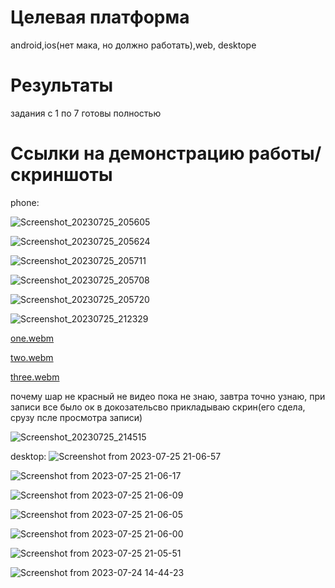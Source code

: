 # Целевая платформа

android,ios(нет мака, но должно работать),web, desktope

# Результаты

задания с 1 по 7 готовы полностью

# Ссылки на демонстрацию работы/скриншоты

phone:

![Screenshot_20230725_205605](https://github.com/AlinaMatsyash/surf-flutter-study-jam-4/assets/40697299/439e7813-99e1-4905-9ecf-4c3ce9760eb9)

![Screenshot_20230725_205624](https://github.com/AlinaMatsyash/surf-flutter-study-jam-4/assets/40697299/c6b2d7e7-f4f9-44f2-90c4-b5260e82c5f3)

![Screenshot_20230725_205711](https://github.com/AlinaMatsyash/surf-flutter-study-jam-4/assets/40697299/f147a89d-6a1c-498b-bad7-af05c6fd3d82)

![Screenshot_20230725_205708](https://github.com/AlinaMatsyash/surf-flutter-study-jam-4/assets/40697299/edfb7aa1-5f8c-4f38-b2a3-b67525fd316d)

![Screenshot_20230725_205720](https://github.com/AlinaMatsyash/surf-flutter-study-jam-4/assets/40697299/5ef2c1eb-3a53-437b-a9ec-51a4cc49181e)

![Screenshot_20230725_212329](https://github.com/AlinaMatsyash/surf-flutter-study-jam-4/assets/40697299/12deef73-037b-4df2-ae6b-87c2bef972b0)

[one.webm](https://github.com/AlinaMatsyash/surf-flutter-study-jam-4/assets/40697299/9200aa6f-76f2-4fe0-8ba2-d0f8d47ccb8d)

[two.webm](https://github.com/AlinaMatsyash/surf-flutter-study-jam-4/assets/40697299/20eda923-8ca5-4bb0-9341-9eb90a83558a)

[three.webm](https://github.com/AlinaMatsyash/surf-flutter-study-jam-4/assets/40697299/30675e5a-9495-41cf-b06f-0b4f16a7e888)

почему шар не красный не видео пока не знаю, завтра точно узнаю, при записи все было ок в докозательсво прикладываю скрин(его сдела, срузу псле просмотра записи)

![Screenshot_20230725_214515](https://github.com/AlinaMatsyash/surf-flutter-study-jam-4/assets/40697299/83b0d7ff-6caa-49d7-aa8d-e70c859fc5a6)


desktop:
![Screenshot from 2023-07-25 21-06-57](https://github.com/AlinaMatsyash/surf-flutter-study-jam-4/assets/40697299/77bb614b-b1f9-4c6a-ab2d-b83ab759d1b9)

![Screenshot from 2023-07-25 21-06-17](https://github.com/AlinaMatsyash/surf-flutter-study-jam-4/assets/40697299/29c710ef-657d-4257-99dd-26aa0a478d0f)

![Screenshot from 2023-07-25 21-06-09](https://github.com/AlinaMatsyash/surf-flutter-study-jam-4/assets/40697299/fbea27b5-4b11-423e-9fa9-5c21ea3badbb)

![Screenshot from 2023-07-25 21-06-05](https://github.com/AlinaMatsyash/surf-flutter-study-jam-4/assets/40697299/18f3c744-71bd-4c6b-8ae8-d21da3c09e9d)

![Screenshot from 2023-07-25 21-06-00](https://github.com/AlinaMatsyash/surf-flutter-study-jam-4/assets/40697299/2d3d69ff-fac1-44f6-9405-5c444af34c24)

![Screenshot from 2023-07-25 21-05-51](https://github.com/AlinaMatsyash/surf-flutter-study-jam-4/assets/40697299/d0b17f73-a4fd-43d2-939c-720813cc871c)

![Screenshot from 2023-07-24 14-44-23](https://github.com/AlinaMatsyash/surf-flutter-study-jam-4/assets/40697299/30956921-aeeb-4cd8-8cab-749f8df7689c)














